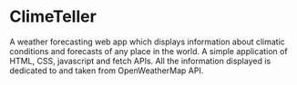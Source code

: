 # ClimeTeller
A weather forecasting web app which displays information about climatic conditions and forecasts of any place in the world. A simple application of HTML, CSS, javascript and fetch APIs. All the information displayed is dedicated to and taken from OpenWeatherMap API.
